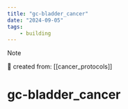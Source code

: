 ```yaml
---
title: "gc-bladder_cancer"
date: "2024-09-05"
tags:
    - building
---
```


> [!NOTE]
> 🌱 created from: [[cancer_protocols]]

# gc-bladder_cancer


